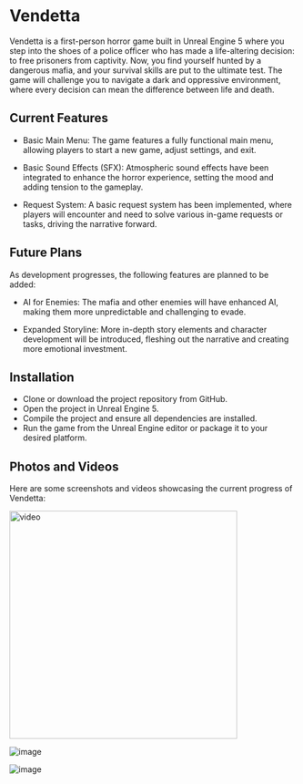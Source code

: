 # Vendetta




Vendetta is a first-person horror game built in Unreal Engine 5 where you step into the shoes of a police officer who has made a life-altering decision: to free prisoners from captivity. Now, you find yourself hunted by a dangerous mafia, and your survival skills are put to the ultimate test. The game will challenge you to navigate a dark and oppressive environment, where every decision can mean the difference between life and death.
## Current Features

- Basic Main Menu: The game features a fully functional main menu, allowing players to start a new game, adjust settings, and exit.

- Basic Sound Effects (SFX): Atmospheric sound effects have been integrated to enhance the horror experience, setting the mood and adding tension to the gameplay.

- Request System: A basic request system has been implemented, where players will encounter and need to solve various in-game requests or tasks, driving the narrative forward.
## Future Plans

As development progresses, the following features are planned to be added:

- AI for Enemies: The mafia and other enemies will have enhanced AI, making them more unpredictable and challenging to evade.

- Expanded Storyline: More in-depth story elements and character development will be introduced, fleshing out the narrative and creating more emotional investment.


## Installation


- Clone or download the project repository from GitHub.
- Open the project in Unreal Engine 5.
- Compile the project and ensure all dependencies are installed.
- Run the game from the Unreal Engine editor or package it to your desired platform.

## Photos and Videos

Here are some screenshots and videos showcasing the current progress of Vendetta:

<img src="https://media0.giphy.com/media/v1.Y2lkPTc5MGI3NjExM2N2bWtwaDlhZnVuNTUzaWtvbTQybTZveDFpb3U3Y2cxcTh3ZmtibyZlcD12MV9pbnRlcm5hbF9naWZfYnlfaWQmY3Q9Zw/rcwISU3QiaQXxWUOmc/200.gif" width="400" alt="video">

![image](https://i.imgur.com/2z2nq3s.jpeg)

![image](https://i.imgur.com/WiLwSxY.jpeg)

